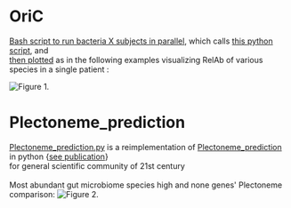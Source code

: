 # OriC
[Bash script to run bacteria X subjects in parallel](https://github.com/dcolinmorgan/OriC/blob/main/bactXpat/bactXpat.sh), which calls [this python script](https://github.com/dcolinmorgan/OriC/blob/main/bactXpat/bactXpat.py), and <br />[then plotted](https://github.com/dcolinmorgan/OriC/blob/main/bactXpat/circ_bactPlot.py) as in the following examples visualizing RelAb of various species in a single patient : 

![Figure 1. ](https://github.com/dcolinmorgan/OriC/blob/main/bactXpat/OriC_cartoon.png)

# Plectoneme_prediction
[Plectoneme_prediction.py](https://github.com/dcolinmorgan/OriC/blob/main/Plectoneme/PlectonemeCode.py) is a reimplementation of [Plectoneme_prediction](https://github.com/elifesciences-publications/Plectoneme_prediction) in python  {[see publication](https://elifesciences.org/articles/36557)} <br /> for general scientific community of 21st century<br /><br />
Most abundant gut microbiome species high and none genes' Plectoneme comparison:
![Figure 2. ](https://github.com/dcolinmorgan/OriC/blob/main/Plectoneme/high_none_ttest.png)
